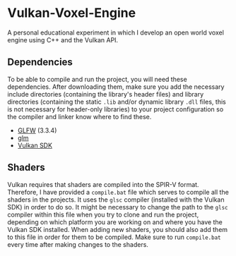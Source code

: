 # Vulkan-Voxel-Engine
A personal educational experiment in which I develop an open world voxel engine using C++ and the Vulkan API.

## Dependencies
To be able to compile and run the project, you will need these dependencies. After downloading them, make sure you add the necessary include directories (containing the library's header files) and library directories (containing the static `.lib` and/or dynamic library `.dll` files, this is not necessary for header-only libraries) to your project configuration so the compiler and linker know where to find these.
- [GLFW](https://www.glfw.org/download.html) (3.3.4)
- [glm](https://github.com/g-truc/glm)
- [Vulkan SDK](https://vulkan.lunarg.com/)

## Shaders
Vulkan requires that shaders are compiled into the SPIR-V format. Therefore, I have provided a `compile.bat` file which serves to compile all the shaders in the projects. It uses the `glsc` compiler (installed with the Vulkan SDK) in order to do so. It might be necessary to change the path to the `glsc` compiler within this file when you try to clone and run the project, depending on which platform you are working on and where you have the Vulkan SDK installed. When adding new shaders, you should also add them to this file in order for them to be compiled. Make sure to run `compile.bat` every time after making changes to the shaders.
